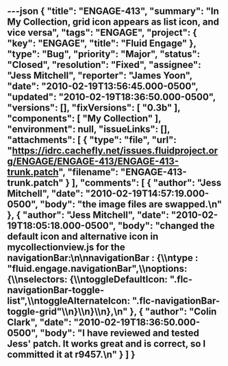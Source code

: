 ---json
{
  "title": "ENGAGE-413",
  "summary": "In My Collection, grid icon appears as list icon, and vice versa",
  "tags": "ENGAGE",
  "project": {
    "key": "ENGAGE",
    "title": "Fluid Engage"
  },
  "type": "Bug",
  "priority": "Major",
  "status": "Closed",
  "resolution": "Fixed",
  "assignee": "Jess Mitchell",
  "reporter": "James Yoon",
  "date": "2010-02-19T13:56:45.000-0500",
  "updated": "2010-02-19T18:36:50.000-0500",
  "versions": [],
  "fixVersions": [
    "0.3b"
  ],
  "components": [
    "My Collection"
  ],
  "environment": null,
  "issueLinks": [],
  "attachments": [
    {
      "type": "file",
      "url": "https://idrc.cachefly.net/issues.fluidproject.org/ENGAGE/ENGAGE-413/ENGAGE-413-trunk.patch",
      "filename": "ENGAGE-413-trunk.patch"
    }
  ],
  "comments": [
    {
      "author": "Jess Mitchell",
      "date": "2010-02-19T14:57:19.000-0500",
      "body": "the image files are swapped.\n"
    },
    {
      "author": "Jess Mitchell",
      "date": "2010-02-19T18:05:18.000-0500",
      "body": "changed the default icon and alternative icon in mycollectionview.js for the navigationBar:\n\nnavigationBar : {\\\ntype : \"fluid.engage.navigationBar\",\\\noptions: {\\\nselectors: {\\\ntoggleDefaultIcon: \".flc-navigationBar-toggle-list\",\\\ntoggleAlternateIcon: \".flc-navigationBar-toggle-grid\"\\\n}\\\n}\\\n},\n"
    },
    {
      "author": "Colin Clark",
      "date": "2010-02-19T18:36:50.000-0500",
      "body": "I have reviewed and tested Jess' patch. It works great and is correct, so I committed it at r9457.\n"
    }
  ]
}
---

        